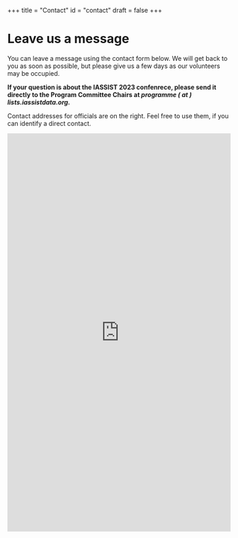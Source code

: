 +++
title = "Contact"
id = "contact"
draft = false
+++

# Leave us a message

<!--** **Contact form is not yet activated!** **-->
<!--
<iframe src="https://docs.google.com/forms/d/e/{{ .Get "src" }}/viewform?embedded=true" width="{{ .Get "width" }}" height="{{ .Get "height" }}" frameborder="0" marginheight="0" marginwidth="0">Loading…</iframe>-->

You can leave a message using the contact form below. We will get back to you as soon as possible, but please give us a few days as our volunteers may be occupied. 

**If your question is about the IASSIST 2023 confenrece, please send it directly to the Program Committee Chairs at *programme ( at ) lists.iassistdata.org.***

Contact addresses for officials are on the right. Feel free to use them, if you can identify a direct contact.

<iframe src="https://docs.google.com/forms/d/e/1FAIpQLSfCSOINnbmvLYYgJHz12xY79ifAIeMRItGK_WRgH5tWsv45lg/viewform?embedded=true" width="100%" height="900" frameborder="0" marginheight="0" marginwidth="0">Loading…</iframe>
